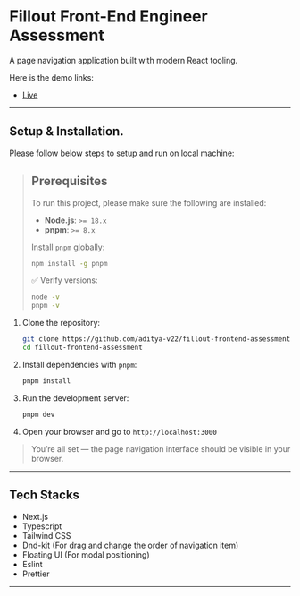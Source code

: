 # Fillout Front-End Engineer Assessment

A page navigation application built with modern React tooling.

Here is the demo links:

- [Live](https://fillout-frontend-assessment.vercel.app/)

---

## Setup & Installation.

Please follow below steps to setup and run on local machine:

> ## Prerequisites
>
> To run this project, please make sure the following are installed:
>
> - **Node.js**: `>= 18.x`
> - **pnpm**: `>= 8.x`
>
> Install `pnpm` globally:
>
> ```bash
> npm install -g pnpm
> ```
>
> ✅ Verify versions:
>
> ```bash
> node -v
> pnpm -v
> ```

1. Clone the repository:

   ```bash
   git clone https://github.com/aditya-v22/fillout-frontend-assessment.git
   cd fillout-frontend-assessment
   ```

2. Install dependencies with `pnpm`:

   ```bash
   pnpm install
   ```

3. Run the development server:

   ```bash
   pnpm dev
   ```

4. Open your browser and go to `http://localhost:3000`

> You’re all set — the page navigation interface should be visible in your browser.

---

## Tech Stacks

- Next.js
- Typescript
- Tailwind CSS
- Dnd-kit (For drag and change the order of navigation item)
- Floating UI (For modal positioning)
- Eslint
- Prettier

---
